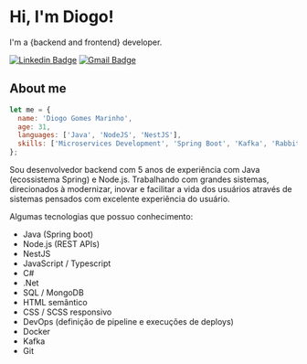 # Hi, I'm Diogo!

I'm a {backend and frontend} developer.

[![Linkedin Badge](https://img.shields.io/badge/-Diogo-6633cc?style=flat-square&logo=Linkedin&logoColor=white&link=https://www.linkedin.com/in/diogo-gomes-marinho/)](https://www.linkedin.com/in/diogo-gomes-marinho/) 
[![Gmail Badge](https://img.shields.io/badge/-diogog60@gmail.com-6633cc?style=flat-square&logo=Gmail&logoColor=white&link=mailto:diogog60@gmail.com)](mailto:diogog60@gmail.com)

## About me

```javascript
let me = {
  name: 'Diogo Gomes Marinho',
  age: 31,
  languages: ['Java', 'NodeJS', 'NestJS'],
  skills: ['Microservices Development', 'Spring Boot', 'Kafka', 'RabbitMQ', 'SQL', 'NoSQL']
};
```
Sou desenvolvedor backend com 5 anos de experiência com Java (ecossistema Spring) e Node.js.
Trabalhando com grandes sistemas, direcionados à modernizar, inovar e facilitar a vida dos usuários através de sistemas pensados com excelente experiência do usuário.

Algumas tecnologias que possuo conhecimento:

- Java (Spring boot)
- Node.js (REST APIs)
- NestJS
- JavaScript / Typescript
- C#
- .Net
- SQL / MongoDB
- HTML semântico
- CSS / SCSS responsivo
- DevOps (definição de pipeline e execuções de deploys)
- Docker
- Kafka
- Git

